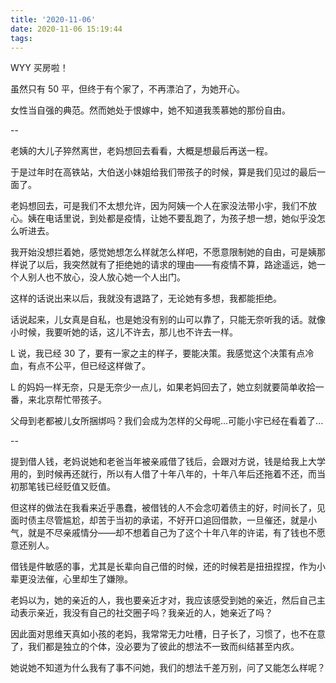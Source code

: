 ```yaml
---
title: '2020-11-06'
date: 2020-11-06 15:19:44
tags:
---
```


WYY 买房啦！

虽然只有 50 平，但终于有个家了，不再漂泊了，为她开心。

女性当自强的典范。然而她处于恨嫁中，她不知道我羡慕她的那份自由。

--

老姨的大儿子猝然离世，老妈想回去看看，大概是想最后再送一程。

于是过年时在高铁站，大伯送小妹姐给我们带孩子的时候，算是我们见过的最后一面了。

老妈想回去，可是我们不太想允许，因为阿姨一个人在家没法带小宇，我们不放心。姨在电话里说，到处都是疫情，让她不要乱跑了，为孩子想一想，她似乎没怎么听进去。

我开始没想拦着她，感觉她想怎么样就怎么样吧，不愿意限制她的自由，可是姨那样说了以后，我突然就有了拒绝她的请求的理由——有疫情不算，路途遥远，她一个人别人也不放心，没人放心她一个人出门。

这样的话说出来以后，我就没有退路了，无论她有多想，我都能拒绝。

话说起来，儿女真是自私，也是她没有别的山可以靠了，只能无奈听我的话。就像小时候，我要听她的话，这儿不许去，那儿也不许去一样。

L 说，我已经 30 了，要有一家之主的样子，要能决策。我感觉这个决策有点冷血，有点不公平，但已经这样做了。

L 的妈妈一样无奈，只是无奈少一点儿，如果老妈回去了，她立刻就要简单收拾一番，来北京帮忙带孩子。

父母到老都被儿女所捆绑吗？我们会成为怎样的父母呢...可能小宇已经在看着了...

--

提到借人钱，老妈说她和老爸当年被亲戚借了钱后，会跟对方说，钱是给我上大学用的，到时候再还就行，所以有人借了十年八年的，十年八年后还拖着不还，而当初那笔钱已经贬值又贬值。

但这样的做法在我看来近乎愚蠢，被借钱的人不会念叨着债主的好，时间长了，见面时债主尽管尴尬，却苦于当初的承诺，不好开口追回借款，一旦催还，就是小气，就是不尽亲戚情分——却不想着自己为了这个十年八年的许诺，有了钱也不愿意还别人。

借钱是件敏感的事，尤其是长辈向自己借的时候，还的时候若是扭扭捏捏，作为小辈更没法催，心里却生了嫌隙。

老妈以为，她的亲近的人，我也要亲近才对，我应该感受到她的亲近，然后自己主动表示亲近，我没有自己的社交圈子吗？我亲近的人，她亲近了吗？

因此面对思维天真如小孩的老妈，我常常无力吐槽，日子长了，习惯了，也不在意了，我们都是独立的个体，没必要为了彼此的想法不一致而纠结甚至内疚。

她说她不知道为什么我有了事不问她，我们的想法千差万别，问了又能怎么样呢？

